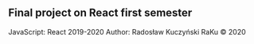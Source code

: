 ## Final project on React first semester

JavaScript: React 2019-2020
Author: Radosław Kuczyński
RaKu © 2020
